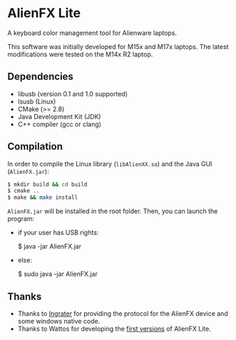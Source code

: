 AlienFX Lite
============

A keyboard color management tool for Alienware laptops.

This software was initially developed for M15x and M17x laptops. The latest modifications were tested on the M14x R2 laptop.

## Dependencies

* libusb (version 0.1 and 1.0 supported)
* lsusb (Linux)
* CMake (>= 2.8)
* Java Development Kit (JDK)
* C++ compiler (gcc or clang)

## Compilation

In order to compile the Linux library (`libAlienXX.so`) and the Java GUI (`AlienFX.jar`):

```sh
$ mkdir build && cd build
$ cmake ..
$ make && make install
```

`AlienFX.jar` will be installed in the root folder. Then, you can launch the program:

  * if your user has USB rights:

    $ java -jar AlienFX.jar

  * else:

    $ sudo java -jar AlienFX.jar

## Thanks

* Thanks to [Ingrater][1] for providing the protocol for the AlienFX device and
  some windows native code.
* Thanks to Wattos for developing the [first versions][2] of AlienFX Lite.


[1]: http://3d.benjamin-thaut.de/
[2]: http://forum.notebookreview.com/alienware/458528-alienfx-lite-linux-windows-alienfx-tool.html
